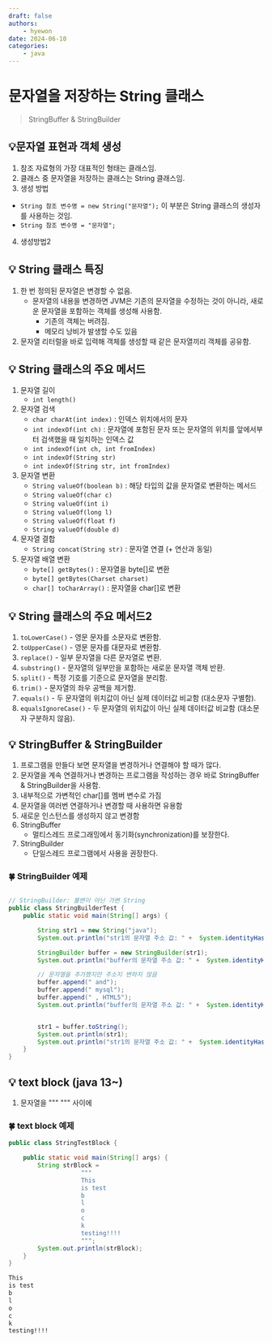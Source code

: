 ```yaml
---
draft: false
authors:
    - hyewon
date: 2024-06-10
categories:
    - java
---
```


# 문자열을 저장하는 String 클래스

> StringBuffer & StringBuilder

<!-- more -->

## 💡문자열 표현과 객체 생성

1.  참조 자료형의 가장 대표적인 형태는 클래스임.
2.  클래스 중 문자열을 저장하는 클래스는 String 클래스임.
3.  생성 방법

-   `String 참조 변수명 = new String("문자열");` 이 부분은 String 클래스의 생성자를 사용하는 것임.
-   `String 참조 변수명 = "문자열";`

4. 생성방법2

## 💡 String 클래스 특징

1. 한 번 정의된 문자열은 변경할 수 없음.
    - 문자열의 내용을 변경하면 JVM은 기존의 문자열을 수정하는 것이 아니라, 새로운 문자열을 포함하는 객체를 생성해 사용함.
        - 기존의 객체는 버려짐.
        - 메모리 낭비가 발생할 수도 있음
2. 문자열 리터럴을 바로 입력해 객체를 생성할 때 같은 문자열끼리 객체를 공유함.

## 💡 String 클래스의 주요 메서드

1. 문자열 길이
    - `int length()`
2. 문자열 검색
    - `char charAt(int index)` : 인덱스 위치에서의 문자
    - `int indexOf(int ch)` : 문자열에 포함된 문자 또는 문자열의 위치를 앞에서부터 검색했을 때 일치하는 인덱스 값
    - `int indexOf(int ch, int fromIndex)`
    - `int indexOf(String str)`
    - `int indexOf(String str, int fromIndex)`
3. 문자열 변환
    - `String valueOf(boolean b)` : 해당 타입의 값을 문자열로 변환하는 메서드
    - `String valueOf(char c)`
    - `String valueOf(int i)`
    - `String valueOf(long l)`
    - `String valueOf(float f)`
    - `String valueOf(double d)`
4. 문자열 결합
    - `String concat(String str)` : 문자열 연결 (+ 연산과 동일)
5. 문자열 배열 변환
    - `byte[] getBytes()` : 문자열을 byte[]로 변환
    - `byte[] getBytes(Charset charset)`
    - `char[] toCharArray()` : 문자열을 char[]로 변환

## 💡 String 클래스의 주요 메서드2

1. `toLowerCase()` - 영문 문자를 소문자로 변환함.
2. `toUpperCase()` - 영문 문자를 대문자로 변환함.
3. `replace()` - 일부 문자열을 다른 문자열로 변환.
4. `substring()` - 문자열의 일부만을 포함하는 새로운 문자열 객체 반환.
5. `split()` - 특정 기호를 기준으로 문자열을 분리함.
6. `trim()` - 문자열의 좌우 공백을 제거함.
7. `equals()` - 두 문자열의 위치값이 아닌 실제 데이터값 비교함 (대소문자 구별함).
8. `equalsIgnoreCase()` - 두 문자열의 위치값이 아닌 실제 데이터값 비교함 (대소문자 구분하지 않음).

## 💡 StringBuffer & StringBuilder

1. 프로그램을 만들다 보면 문자열을 변경하거나 연결해야 할 때가 많다.
2. 문자열을 계속 연결하거나 변경하는 프로그램을 작성하는 경우 바로 StringBuffer & StringBuilder을 사용함.
3. 내부적으로 가변적인 char[]를 멤버 변수로 가짐
4. 문자열을 여러번 연결하거나 변경할 때 사용하면 유용함
5. 새로운 인스턴스를 생성하지 않고 변경함
6. StringBuffer
    - 멀티스레드 프로그래밍에서 동기화(synchronization)를 보장한다.
7. StringBuilder
    - 단일스레드 프로그램에서 사용을 권장한다.

### 🍀 StringBuilder 예제

```java

// StringBuilder: 불변이 아닌 가변 String
public class StringBuilderTest {
	public static void main(String[] args) {

		String str1 = new String("java");
		System.out.println("str1의 문자열 주소 값: " +  System.identityHashCode(str1)); // 135721597

		StringBuilder buffer = new StringBuilder(str1);
		System.out.println("buffer의 문자열 주소 값: " +  System.identityHashCode(buffer)); // 455659002

		// 문자열을 추가했지만 주소지 변하지 않음
		buffer.append(" and");
		buffer.append(" mysql");
		buffer.append(" , HTML5");
		System.out.println("buffer의 문자열 주소 값: " +  System.identityHashCode(buffer)); // 455659002


		str1 = buffer.toString();
		System.out.println(str1);
		System.out.println("str1의 문자열 주소 값: " +  System.identityHashCode(str1)); /250421012
	}
}

```

## 💡 text block (java 13~)

1. 문자열을 """ """ 사이에

### 🍀 text block 예제

```java
public class StringTestBlock {

	public static void main(String[] args) {
		String strBlock =
					"""
					This
					is test
					b
					l
					o
					c
					k
					testing!!!!
					""";
		System.out.println(strBlock);
	}
}

```

```bash
This
is test
b
l
o
c
k
testing!!!!
```
